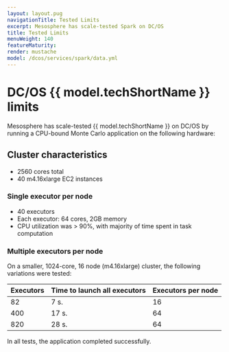 ```yaml
---
layout: layout.pug
navigationTitle: Tested Limits
excerpt: Mesosphere has scale-tested Spark on DC/OS
title: Tested Limits
menuWeight: 140
featureMaturity:
render: mustache
model: /dcos/services/spark/data.yml
---
```


# DC/OS {{ model.techShortName }} limits
Mesosphere has scale-tested {{ model.techShortName }} on DC/OS by running a CPU-bound Monte Carlo application on the following hardware:

## Cluster characteristics
- 2560 cores total
- 40 m4.16xlarge EC2 instances

### Single executor per node
- 40 executors
- Each executor: 64 cores, 2GB memory
- CPU utilization was > 90%, with majority of time spent in task computation

### Multiple executors per node
On a smaller, 1024-core, 16 node (m4.16xlarge) cluster, the following variations were tested:

 Executors | Time to launch all executors | Executors per node
 --------- | --------------------------- | -----------------
 82 | 7 s. | 16
 400 | 17 s. | 64
 820 | 28 s. | 64

In all tests, the application completed successfully.
